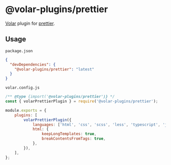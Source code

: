 # @volar-plugins/prettier

[Volar](https://github.com/johnsoncodehk/volar) plugin for [prettier](https://prettier.io/).

## Usage

`package.json`

```json
{
  "devDependencies": {
    "@volar-plugins/prettier": "latest"
  }
}
```

`volar.config.js`

```js
/** @type {import('@volar-plugins/prettier')} */
const { volarPrettierPlugin } = require('@volar-plugins/prettier');

module.exports = {
	plugins: [
		volarPrettierPlugin({
			languages: ['html', 'css', 'scss', 'less', 'typescript', 'javascript'],
			html: {
				keepLongTemplates: true,
				breakContentsFromTags: true,
			},
		}),
	],
};
```

